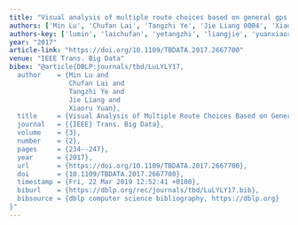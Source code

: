 ```yaml
---
title: "Visual analysis of multiple route choices based on general gps trajectories"
authors: ['Min Lu', 'Chufan Lai', 'Tangzhi Ye', 'Jie Liang 0004', 'Xiaoru Yuan']
authors-key: ['lumin', 'laichufan', 'yetangzhi', 'liangjie', 'yuanxiaoru']
year: "2017"
article-link: "https://doi.org/10.1109/TBDATA.2017.2667700"
venue: "IEEE Trans. Big Data"
bibex: "@article{DBLP:journals/tbd/LuLYLY17,
  author    = {Min Lu and
               Chufan Lai and
               Tangzhi Ye and
               Jie Liang and
               Xiaoru Yuan},
  title     = {Visual Analysis of Multiple Route Choices Based on General {GPS} Trajectories},
  journal   = {{IEEE} Trans. Big Data},
  volume    = {3},
  number    = {2},
  pages     = {234--247},
  year      = {2017},
  url       = {https://doi.org/10.1109/TBDATA.2017.2667700},
  doi       = {10.1109/TBDATA.2017.2667700},
  timestamp = {Fri, 22 Mar 2019 12:52:41 +0100},
  biburl    = {https://dblp.org/rec/journals/tbd/LuLYLY17.bib},
  bibsource = {dblp computer science bibliography, https://dblp.org}
}"
---
```

